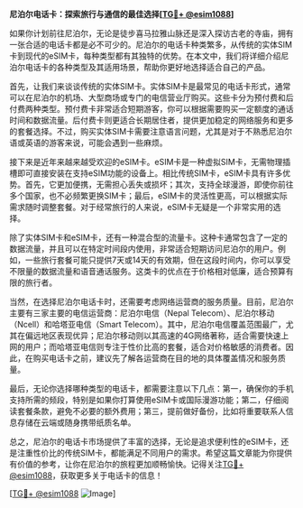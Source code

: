 **尼泊尔电话卡：探索旅行与通信的最佳选择[[TG💪+ @esim1088](https://t.me/s/esim1088)]**

如果你计划前往尼泊尔，无论是徒步喜马拉雅山脉还是深入探访古老的寺庙，拥有一张合适的电话卡都是必不可少的。尼泊尔的电话卡种类繁多，从传统的实体SIM卡到现代的eSIM卡，每种类型都有其独特的优势。在本文中，我们将详细介绍尼泊尔电话卡的各种类型及其适用场景，帮助你更好地选择适合自己的产品。

首先，让我们来谈谈传统的实体SIM卡。实体SIM卡是最常见的电话卡形式，通常可以在尼泊尔的机场、大型商场或专门的电信营业厅购买。这些卡分为预付费和后付费两种类型。预付费卡非常适合短期游客，你可以根据需要购买一定额度的通话时间和数据流量。后付费卡则更适合长期居住者，提供更加稳定的网络服务和更多的套餐选择。不过，购买实体SIM卡需要注意语言问题，尤其是对于不熟悉尼泊尔语或英语的游客来说，可能会遇到一些麻烦。

接下来是近年来越来越受欢迎的eSIM卡。eSIM卡是一种虚拟SIM卡，无需物理插槽即可直接安装在支持eSIM功能的设备上。相比传统SIM卡，eSIM卡具有许多优势。首先，它更加便携，无需担心丢失或损坏；其次，支持全球漫游，即使你前往多个国家，也不必频繁更换SIM卡；最后，eSIM卡的灵活性更高，可以根据实际需求随时调整套餐。对于经常旅行的人来说，eSIM卡无疑是一个非常实用的选择。

除了实体SIM卡和eSIM卡，还有一种混合型的流量卡。这种卡通常包含了一定的数据流量，并且可以在特定时间段内使用，非常适合短期访问尼泊尔的用户。例如，一些旅行套餐可能只提供7天或14天的有效期，但在这段时间内，你可以享受不限量的数据流量和语音通话服务。这类卡的优点在于价格相对低廉，适合预算有限的旅行者。

当然，在选择尼泊尔电话卡时，还需要考虑网络运营商的服务质量。目前，尼泊尔主要有三家主要的电信运营商：尼泊尔电信（Nepal Telecom）、尼泊尔移动（Ncell）和哈塔亚电信（Smart Telecom）。其中，尼泊尔电信覆盖范围最广，尤其在偏远地区表现优异；尼泊尔移动则以其高速的4G网络著称，适合需要快速上网的用户；而哈塔亚电信则专注于性价比高的套餐，适合对价格敏感的消费者。因此，在购买电话卡之前，建议先了解各运营商在目的地的具体覆盖情况和服务质量。

最后，无论你选择哪种类型的电话卡，都需要注意以下几点：第一，确保你的手机支持所需的频段，特别是如果你打算使用eSIM卡或国际漫游功能；第二，仔细阅读套餐条款，避免不必要的额外费用；第三，提前做好备份，比如将重要联系人信息存储在云端或随身携带纸质名单。

总之，尼泊尔的电话卡市场提供了丰富的选择，无论是追求便利性的eSIM卡，还是注重性价比的传统SIM卡，都能满足不同用户的需求。希望这篇文章能为你提供有价值的参考，让你在尼泊尔的旅程更加顺畅愉快。记得关注[TG💪+ @esim1088](https://t.me/s/esim1088)，获取更多关于电话卡的信息！

[[TG💪+ @esim1088](https://t.me/s/esim1088) ![Image](https://i.postimg.cc/4NQfJmqS/Snipaste-2025-05-13-00-14-12.png)]